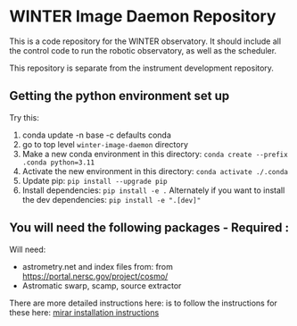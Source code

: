 # WINTER Image Daemon Repository

This is a code repository for the WINTER observatory. It should include all the control code to run the robotic observatory, as well as the scheduler.

This repository is separate from the instrument development repository.


## Getting the python environment set up

Try this:

1. conda update -n base -c defaults conda
2. go to top level `winter-image-daemon` directory
3. Make a new conda environment in this directory: `conda create --prefix .conda python=3.11`
4. Activate the new environment in this directory: `conda activate ./.conda`
5. Update pip: `pip install --upgrade pip`
6. Install dependencies: `pip install -e .` Alternately if you want to install the dev dependencies: `pip install -e ".[dev]"`

## You will need the following packages - Required :
Will need:
- astrometry.net and index files from: from https://portal.nersc.gov/project/cosmo/
- Astromatic swarp, scamp, source extractor 

There are more detailed instructions here: is to follow the instructions for these here: [mirar installation instructions](https://mirar.readthedocs.io/en/latest/installation.html)

